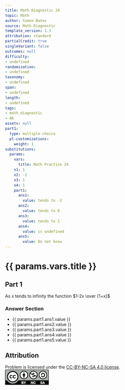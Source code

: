 ```yaml
---
title: Math Diagnostic 24
topic: Math
author: Simon Bates
source: Math Diagnostic
template_version: 1.3
attribution: standard
partialCredit: true
singleVariant: false
outcomes: null
difficulty:
- undefined
randomization:
- undefined
taxonomy:
- undefined
span:
- undefined
length:
- undefined
tags:
- math_diagnostic
- AK
assets: null
part1:
  type: multiple-choice
  pl-customizations:
    weight: 1
substitutions:
  params:
    vars:
      title: Math Practice 24
    x1: 1
    x2: -2
    x3: 1
    x4: 1
    part1:
      ans1:
        value: tends to -2
      ans2:
        value: tends to 0
      ans3:
        value: tends to 1
      ans4:
        value: is undefined
      ans5:
        value: Do not know
---
```

# {{ params.vars.title }}

## Part 1

As x tends to infinity the function $1-2x \over {1+x}$

### Answer Section

- {{ params.part1.ans1.value }}
- {{ params.part1.ans2.value }}
- {{ params.part1.ans3.value }}
- {{ params.part1.ans4.value }}
- {{ params.part1.ans5.value }}

## Attribution

Problem is licensed under the [CC-BY-NC-SA 4.0 license](https://creativecommons.org/licenses/by-nc-sa/4.0/).<br> ![The Creative Commons 4.0 license requiring attribution-BY, non-commercial-NC, and share-alike-SA license.](https://raw.githubusercontent.com/firasm/bits/master/by-nc-sa.png)
